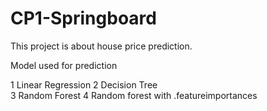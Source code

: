 # CP1-Springboard 


This project is about house price prediction.

Model used for prediction

1 Linear Regression 
2 Decision Tree  
3 Random Forest
4 Random forest with .featureimportances

